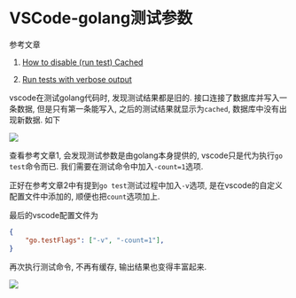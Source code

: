 # VSCode-golang测试参数

参考文章

1. [How to disable (run test) Cached](https://github.com/Microsoft/vscode-go/issues/1597)

2. [Run tests with verbose output](https://github.com/Microsoft/vscode-go/issues/1377)

vscode在测试golang代码时, 发现测试结果都是旧的. 接口连接了数据库并写入一条数据, 但是只有第一条能写入, 之后的测试结果就显示为`cached`, 数据库中没有出现新数据. 如下

![](https://gitee.com/generals-space/gitimg/raw/master/3b9b23c5a06cb9598f6a7ae4da090ba7.jpg)

查看参考文章1, 会发现测试参数是由golang本身提供的, vscode只是代为执行`go test`命令而已. 我们需要在测试命令中加入`-count=1`选项.

正好在参考文章2中有提到`go test`测试过程中加入`-v`选项, 是在vscode的自定义配置文件中添加的, 顺便也把`count`选项加上.

最后的vscode配置文件为

```json
{
    "go.testFlags": ["-v", "-count=1"],
}
```

再次执行测试命令, 不再有缓存, 输出结果也变得丰富起来.

![](https://gitee.com/generals-space/gitimg/raw/master/7fbce72b95507bcf763d034db15e0249.jpg)
